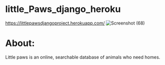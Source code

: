 # little_Paws_django_heroku
https://littlepawsdjangoproject.herokuapp.com/
![Screenshot (68)](https://user-images.githubusercontent.com/62648927/118855456-69693b80-b8f3-11eb-9af5-cd5e876377bb.png)

# About:


Little paws is an online, searchable database of animals who need homes.

